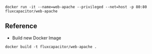 ```
docker run -it --name=web-apache --privileged --net=host -p 80:80 fluxcapacitor/web-apache
```

## Reference
* Build new Docker Image
```
docker build -t fluxcapacitor/web-apache .
```
